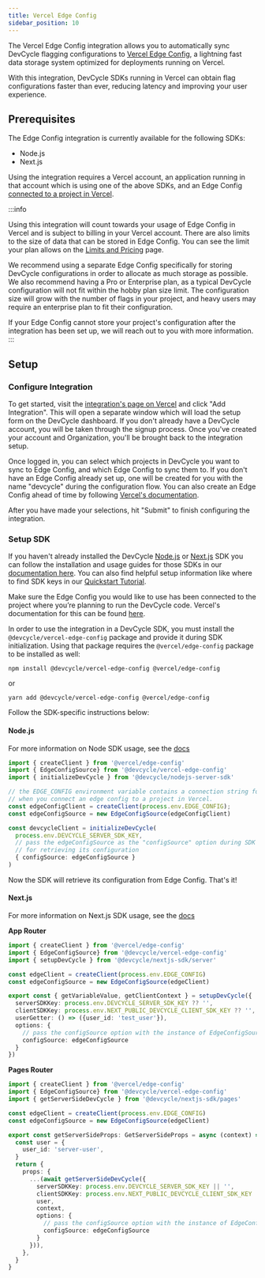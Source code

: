 ```yaml
---
title: Vercel Edge Config
sidebar_position: 10
---
```


The Vercel Edge Config integration allows you to automatically sync DevCycle flagging configurations to [Vercel Edge Config](https://vercel.com/docs/storage/edge-config),
a lightning fast data storage system optimized for deployments running on Vercel.

With this integration, DevCycle SDKs running in Vercel can obtain flag configurations faster than ever, reducing latency
and improving your user experience.

## Prerequisites
The Edge Config integration is currently available for the following SDKs:
- Node.js
- Next.js

Using the integration requires a Vercel account, an application running in that account which is using 
one of the above SDKs, and an Edge Config [connected to a project in Vercel](https://vercel.com/docs/storage/edge-config/get-started#connect-your-vercel-project).

:::info

Using this integration will count towards your usage of Edge Config in Vercel and is subject to billing in your Vercel account.
There are also limits to the size of data that can be stored in Edge Config. You can see the limit your plan allows on the [Limits and Pricing](https://vercel.com/docs/storage/edge-config/edge-config-limits#limits-by-plan) page.

We recommend using a separate Edge Config specifically for storing DevCycle configurations in order to allocate as much storage as possible. 
We also recommend having a Pro or Enterprise plan, as a typical DevCycle configuration will not fit within the hobby plan size limit.
The configuration size will grow with the number of flags in your project, and heavy users may require an enterprise plan to fit their
configuration. 

If your Edge Config cannot store your project's configuration after the integration has been set up, we will reach out to you with more information.
:::

## Setup

### Configure Integration
To get started, visit the [integration's page on Vercel](https://vercel.com/integrations/devcycle) and click "Add Integration".
This will open a separate window which will load the setup form on the DevCycle dashboard. If you don't already have a DevCycle account,
you will be taken through the signup process. Once you've created your account and Organization, you'll be brought back to the integration
setup.

Once logged in, you can select which projects in DevCycle you want to sync to Edge Config, and which Edge Config to sync them to.
If you don't have an Edge Config already set up, one will be created for you with the name "devcycle" during the configuration flow. You can also create an Edge Config ahead of time by following [Vercel's documentation](https://vercel.com/docs/storage/edge-config/get-started).

After you have made your selections, hit "Submit" to finish configuring the integration.

### Setup SDK

If you haven't already installed the DevCycle [Node.js](https://docs.devcycle.com/sdk/server-side-sdks/node/) or [Next.js](https://docs.devcycle.com/sdk/server-side-sdks/nestjs/) SDK you can follow the installation and usage guides for those SDKs in our [documentation here](https://docs.devcycle.com/sdk/). You can also find helpful setup information like where to find SDK keys in our [Quickstart Tutorial](https://docs.devcycle.com/introduction/quickstart).

Make sure the Edge Config you would like to use has been connected to the project where you’re planning to run the DevCycle code. Vercel's documentation for this can be found [here](https://vercel.com/docs/storage/edge-config/get-started#connect-your-vercel-project).

In order to use the integration in a DevCycle SDK, you must install the `@devcycle/vercel-edge-config` package and provide it 
during SDK initialization. Using that package requires the `@vercel/edge-config` package to be installed as well:

```shell
npm install @devcycle/vercel-edge-config @vercel/edge-config
```
or

```shell
yarn add @devcycle/vercel-edge-config @vercel/edge-config
```

Follow the SDK-specific instructions below:

#### Node.js
For more information on Node SDK usage, see the [docs](/sdk/server-side-sdks/node)

```typescript
import { createClient } from '@vercel/edge-config'
import { EdgeConfigSource} from '@devcycle/vercel-edge-config'
import { initializeDevCycle } from '@devcycle/nodejs-server-sdk'

// the EDGE_CONFIG environment variable contains a connection string for a particular edge config. It is set automatically
// when you connect an edge config to a project in Vercel.
const edgeConfigClient = createClient(process.env.EDGE_CONFIG);
const edgeConfigSource = new EdgeConfigSource(edgeConfigClient)

const devcycleClient = initializeDevCycle(
  process.env.DEVCYCLE_SERVER_SDK_KEY, 
  // pass the edgeConfigSource as the "configSource" option during SDK intialization to tell the SDK to use Edge Config
  // for retrieving its configuration
  { configSource: edgeConfigSource }
)
```
Now the SDK will retrieve its configuration from Edge Config. That's it!

#### Next.js
For more information on Next.js SDK usage, see the [docs](/sdk/client-side-sdks/nextjs)

**App Router**
```typescript
import { createClient } from '@vercel/edge-config'
import { EdgeConfigSource} from '@devcycle/vercel-edge-config'
import { setupDevCycle } from '@devcycle/nextjs-sdk/server'

const edgeClient = createClient(process.env.EDGE_CONFIG)
const edgeConfigSource = new EdgeConfigSource(edgeClient)

export const { getVariableValue, getClientContext } = setupDevCycle({
  serverSDKKey: process.env.DEVCYCLE_SERVER_SDK_KEY ?? '',
  clientSDKKey: process.env.NEXT_PUBLIC_DEVCYCLE_CLIENT_SDK_KEY ?? '',
  userGetter: () => ({user_id: 'test_user'}),
  options: {
    // pass the configSource option with the instance of EdgeConfigSource
    configSource: edgeConfigSource
  }
})
```

**Pages Router**
```typescript
import { createClient } from '@vercel/edge-config'
import { EdgeConfigSource} from '@devcycle/vercel-edge-config'
import { getServerSideDevCycle } from '@devcycle/nextjs-sdk/pages'

const edgeClient = createClient(process.env.EDGE_CONFIG)
const edgeConfigSource = new EdgeConfigSource(edgeClient)

export const getServerSideProps: GetServerSideProps = async (context) => {
  const user = {
    user_id: 'server-user',
  }
  return {
    props: {
      ...(await getServerSideDevCycle({
        serverSDKKey: process.env.DEVCYCLE_SERVER_SDK_KEY || '',
        clientSDKKey: process.env.NEXT_PUBLIC_DEVCYCLE_CLIENT_SDK_KEY || '',
        user,
        context,
        options: {
          // pass the configSource option with the instance of EdgeConfigSource
          configSource: edgeConfigSource
        }
      })),
    },
  }
}
```
